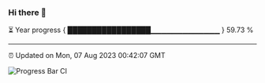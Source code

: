 ### Hi there 👋

⏳ Year progress { █████████████████▁▁▁▁▁▁▁▁▁▁▁▁▁ } 59.73 %

---

⏰ Updated on Mon, 07 Aug 2023 00:42:07 GMT

![Progress Bar CI](https://github.com/Shyam-Makwana/GitHub-Actions-Demo/workflows/Progress%20Bar%20CI/badge.svg)
